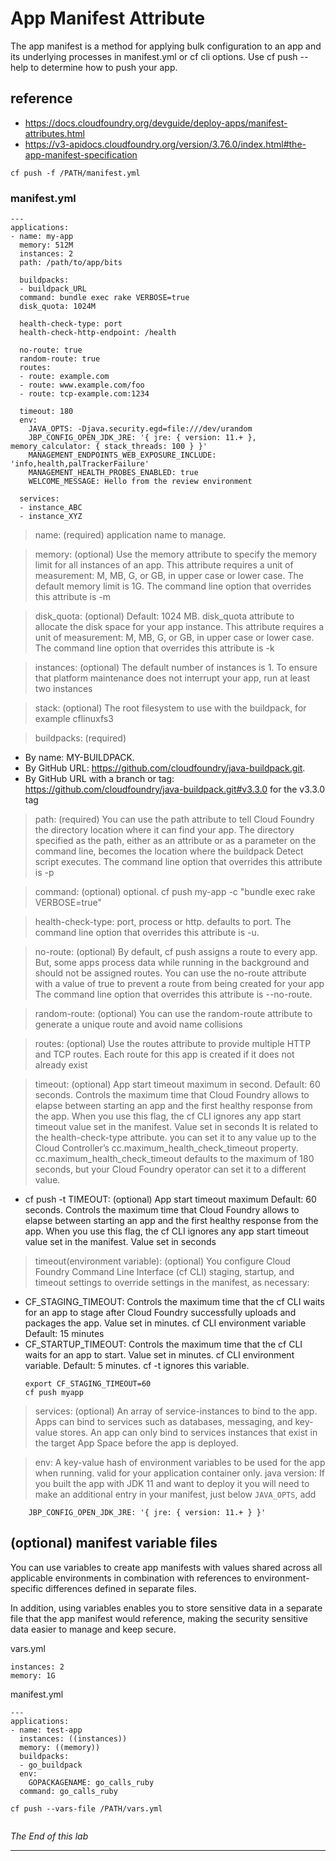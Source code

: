 

# App Manifest Attribute
The app manifest is a method for applying bulk configuration to an app and its underlying processes in manifest.yml or cf cli options. Use cf push --help to determine how to push your app.

## reference
- https://docs.cloudfoundry.org/devguide/deploy-apps/manifest-attributes.html
- https://v3-apidocs.cloudfoundry.org/version/3.76.0/index.html#the-app-manifest-specification
```
cf push -f /PATH/manifest.yml
```

### manifest.yml
``` 
---
applications:
- name: my-app
  memory: 512M
  instances: 2
  path: /path/to/app/bits

  buildpacks:
  - buildpack_URL
  command: bundle exec rake VERBOSE=true
  disk_quota: 1024M

  health-check-type: port
  health-check-http-endpoint: /health

  no-route: true
  random-route: true
  routes:
  - route: example.com
  - route: www.example.com/foo
  - route: tcp-example.com:1234
  
  timeout: 180
  env:
    JAVA_OPTS: -Djava.security.egd=file:///dev/urandom
    JBP_CONFIG_OPEN_JDK_JRE: '{ jre: { version: 11.+ }, memory_calculator: { stack_threads: 100 } }'
    MANAGEMENT_ENDPOINTS_WEB_EXPOSURE_INCLUDE: 'info,health,palTrackerFailure'
    MANAGEMENT_HEALTH_PROBES_ENABLED: true
    WELCOME_MESSAGE: Hello from the review environment
   
  services:
  - instance_ABC
  - instance_XYZ

```
> name: (required) application name to manage.

> memory: (optional) Use the memory attribute to specify the memory limit for all instances of an app. This attribute requires a unit of measurement: M, MB, G, or GB, in upper case or lower case. The default memory limit is 1G. The command line option that overrides this attribute is -m

> disk_quota: (optional) Default: 1024 MB. disk_quota attribute to allocate the disk space for your app instance. This attribute requires a unit of measurement: M, MB, G, or GB, in upper case or lower case. The command line option that overrides this attribute is -k

> instances: (optional) The default number of instances is 1. To ensure that platform maintenance does not interrupt your app, run at least two instances

> stack: (optional) The root filesystem to use with the buildpack, for example cflinuxfs3

> buildpacks: (required)
  - By name: MY-BUILDPACK.
  - By GitHub URL: https://github.com/cloudfoundry/java-buildpack.git.
  - By GitHub URL with a branch or tag: https://github.com/cloudfoundry/java-buildpack.git#v3.3.0 for the v3.3.0 tag

> path: (required) You can use the path attribute to tell Cloud Foundry the directory location where it can find your app. The directory specified as the path, either as an attribute or as a parameter on the command line, becomes the location where the buildpack Detect script executes. The command line option that overrides this attribute is -p

> command: (optional) optional. cf push my-app -c "bundle exec rake VERBOSE=true"

> health-check-type:  port, process or http. defaults to port. The command line option that overrides this attribute is -u.

> no-route: (optional) By default, cf push assigns a route to every app. But, some apps process data while running in the background and should not be assigned routes.
You can use the no-route attribute with a value of true to prevent a route from being created for your app
The command line option that overrides this attribute is --no-route.

> random-route: (optional) You can use the random-route attribute to generate a unique route and avoid name collisions

> routes: (optional) Use the routes attribute to provide multiple HTTP and TCP routes. Each route for this app is created if it does not already exist

> timeout: (optional) App start timeout maximum in second. Default: 60 seconds. Controls the maximum time that Cloud Foundry allows to elapse between starting an app and the first healthy response from the app. When you use this flag, the cf CLI ignores any app start timeout value set in the manifest. Value set in seconds
It is related to the health-check-type attribute. you can set it to any value up to the Cloud Controller’s cc.maximum_health_check_timeout property.
cc.maximum_health_check_timeout defaults to the maximum of 180 seconds, but your Cloud Foundry operator can set it to a different value.
* cf push -t TIMEOUT: (optional) App start timeout maximum
Default: 60 seconds. Controls the maximum time that Cloud Foundry allows to elapse between starting an app and the first healthy response from the app. When you use this flag, the cf CLI ignores any app start timeout value set in the manifest. Value set in seconds

> timeout(environment variable): (optional)  You configure Cloud Foundry Command Line Interface (cf CLI) staging, startup, and timeout settings to override settings in the manifest, as necessary:
- CF_STAGING_TIMEOUT: Controls the maximum time that the cf CLI waits for an app to stage after Cloud Foundry successfully uploads and packages the app. Value set in minutes. cf CLI environment variable
Default: 15 minutes
- CF_STARTUP_TIMEOUT: Controls the maximum time that the cf CLI waits for an app to start. Value set in minutes. cf CLI environment variable. Default: 5 minutes. cf -t ignores this variable.
  ```
  export CF_STAGING_TIMEOUT=60
  cf push myapp
  ```
> services: (optional) An array of service-instances to bind to the app. Apps can bind to services such as databases, messaging, and key-value stores. An app can only bind to services instances that exist in the target App Space before the app is deployed.

> env: A key-value hash of environment variables to be used for the app when running. valid for your application container only. 
> java version:  If you built the app with JDK 11 and want to deploy it you will need to make an additional entry in your manifest, just below `JAVA_OPTS`, add 
```
    JBP_CONFIG_OPEN_JDK_JRE: '{ jre: { version: 11.+ } }'
```

## (optional) manifest variable files
You can use variables to create app manifests with values shared across all applicable environments in combination with references to environment-specific differences defined in separate files.

In addition, using variables enables you to store sensitive data in a separate file that the app manifest would reference, making the security sensitive data easier to manage and keep secure.

vars.yml
```
instances: 2
memory: 1G
```

manifest.yml

```
---
applications:
- name: test-app
  instances: ((instances))
  memory: ((memory))
  buildpacks:
  - go_buildpack
  env:
    GOPACKAGENAME: go_calls_ruby
  command: go_calls_ruby
```

```
cf push --vars-file /PATH/vars.yml


```

*The End of this lab*

---
